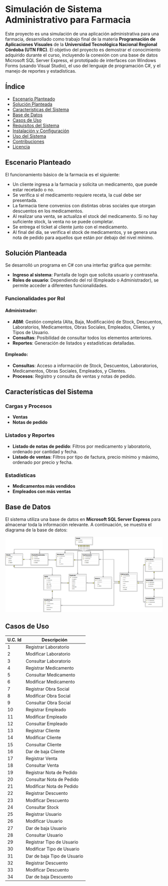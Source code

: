 # Simulación de Sistema Administrativo para Farmacia

Este proyecto es una simulación de una aplicación administrativa para una farmacia, desarrollado como trabajo final de la materia **Programación de Aplicaciones Visuales** de la **Universidad Tecnológica Nacional Regional Córdoba (UTN FRC)**. El objetivo del proyecto es demostrar el conocimiento adquirido durante el curso, incluyendo la conexión con una base de datos Microsoft SQL Server Express, el prototipado de interfaces con Windows Forms (usando Visual Studio), el uso del lenguaje de programación C#, y el manejo de reportes y estadísticas.

## Índice

- [Escenario Planteado](#escenario-planteado)
- [Solución Planteada](#solución-planteada)
- [Características del Sistema](#características-del-sistema)
- [Base de Datos](#base-de-datos)
- [Casos de Uso](#casos-de-uso)
- [Requisitos del Sistema](#requisitos-del-sistema)
- [Instalación y Configuración](#instalación-y-configuración)
- [Uso del Sistema](#uso-del-sistema)
- [Contribuciones](#contribuciones)
- [Licencia](#licencia)

## Escenario Planteado

El funcionamiento básico de la farmacia es el siguiente:
- Un cliente ingresa a la farmacia y solicita un medicamento, que puede estar recetado o no.
- Se verifica si el medicamento requiere receta, la cual debe ser presentada.
- La farmacia tiene convenios con distintas obras sociales que otorgan descuentos en los medicamentos.
- Al realizar una venta, se actualiza el stock del medicamento. Si no hay suficiente stock, la venta no se puede completar.
- Se entrega el ticket al cliente junto con el medicamento.
- Al final del día, se verifica el stock de medicamentos, y se genera una nota de pedido para aquellos que están por debajo del nivel mínimo.

## Solución Planteada

Se desarrolló un programa en C# con una interfaz gráfica que permite:
- **Ingreso al sistema**: Pantalla de login que solicita usuario y contraseña.
- **Roles de usuario**: Dependiendo del rol (Empleado o Administrador), se permite acceder a diferentes funcionalidades.

### Funcionalidades por Rol

#### Administrador:
- **ABM**: Gestión completa (Alta, Baja, Modificación) de Stock, Descuentos, Laboratorios, Medicamentos, Obras Sociales, Empleados, Clientes, y Tipos de Usuario.
- **Consultas**: Posibilidad de consultar todos los elementos anteriores.
- **Reportes**: Generación de listados y estadísticas detalladas.

#### Empleado:
- **Consultas**: Acceso a información de Stock, Descuentos, Laboratorios, Medicamentos, Obras Sociales, Empleados, y Clientes.
- **Procesos**: Registro y consulta de ventas y notas de pedido.

## Características del Sistema

### Cargas y Procesos
- **Ventas**
- **Notas de pedido**

### Listados y Reportes
- **Listado de notas de pedido**: Filtros por medicamento y laboratorio, ordenado por cantidad y fecha.
- **Listado de ventas**: Filtros por tipo de factura, precio mínimo y máximo, ordenado por precio y fecha.

### Estadísticas
- **Medicamentos más vendidos**
- **Empleados con más ventas**

## Base de Datos

El sistema utiliza una base de datos en **Microsoft SQL Server Express** para almacenar toda la información relevante. A continuación, se muestra el diagrama de la base de datos:

![Base de datos Farmacia](https://github.com/acugera/farmacia-demo/blob/main/FarmaciaDB.png?raw=true "Base de datos Farmacia")

## Casos de Uso
| U.C. Id | Descripción |
| ------------ | ------------ |
| 1  | Registrar Laboratorio|
| 2  | Modificar Laboratorio|
| 3  | Consultar Laboratorio|
| 4  | Registrar Medicamento         |
| 5  | Consultar Medicamento         |
| 6  | Modificar Medicamento         |
| 7  | Registrar Obra Social         |
| 8  | Modificar Obra Social         |
| 9  | Consultar Obra Social         |
| 10 | Registrar Empleado            |
| 11 | Modificar Empleado            |
| 12 | Consultar Empleado            |
| 13 | Registrar Cliente             |
| 14 | Modificar Cliente             |
| 15 | Consultar Cliente             |
| 16 | Dar de baja Cliente           |
| 17 | Registrar Venta               |
| 18 | Consultar Venta               |
| 19 | Registrar Nota de Pedido      |
| 20 | Consultar Nota de Pedido      |
| 21 | Modificar Nota de Pedido      |
| 22 | Registrar Descuento           |
| 23 | Modificar Descuento           |
| 24 | Consultar Stock               |
| 25 | Registrar Usuario             |
| 26 | Modificar Usuario             |
| 27 | Dar de baja Usuario           |
| 28 | Consultar Usuario             |
| 29 | Registrar Tipo de Usuario     |
| 30 | Modificar Tipo de Usuario     |
| 31 | Dar de baja Tipo de Usuario   |
| 32 | Registrar Descuento           |
| 33 | Modificar Descuento           |
| 34 | Dar de baja Descuento         |

